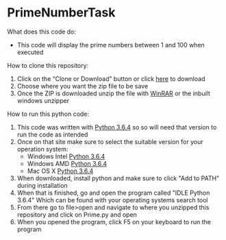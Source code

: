 # PrimeNumberTask

What does this code do:
* This code will display the prime numbers between 1 and 100 when executed

How to clone this repository:
1. Click on the “Clone or Download” button or click [here](https://github.com/KugaYuma/PrimeNumberTask/archive/master.zip) to download
2. Choose where you want the zip file to be save 
3. Once the ZIP is downloaded unzip the file with [WinRAR](https://www.win-rar.com/start.html?&L=0) or the inbuilt windows unzipper

How to run this python code:
1. This code was written with [Python 3.6.4](https://www.python.org/downloads/release/python-364/) so so will need that version to run the code as intended
2. Once on that site make sure to select the suitable version for your operation system:
   * Windows Intel [Python 3.6.4](https://www.python.org/ftp/python/3.6.4/python-3.6.4.exe)
   * Windows AMD [Python 3.6.4](https://www.python.org/ftp/python/3.6.4/python-3.6.4-amd64.exe)
   * Mac OS X [Python 3.6.4](https://www.python.org/ftp/python/3.6.4/python-3.6.4-macosx10.6.pkg)
3. When downloaded, install python and make sure to click "Add to PATH" during installation 
4. When that is finished, go and open the program called "IDLE Python 3.6.4" Which can be found with your operating systems search tool
5. From there go to file>open and navigate to where you unzipped this repository and click on Prime.py and open
6. When you opened the program, click F5 on your keyboard to run the program
